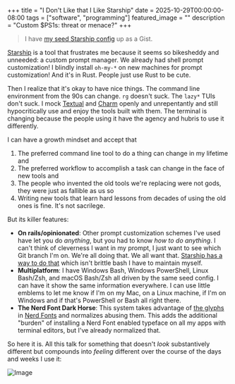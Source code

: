 +++
title = "I Don't Like that I Like Starship"
date = 2025-10-29T00:00:00-08:00
tags = ["software", "programming"]
featured_image = ""
description = "Custom $PS1s: threat or menace?"
+++

> I have [my seed Starship config](https://gist.github.com/jasonbot/26e894be371417ee20b973c0def1d366) up as a Gist.

[Starship](https://starship.rs/) is a tool that frustrates me because it seems so bikesheddy and unneeded: a custom prompt manager. We already had shell prompt customization! I blindly install `oh-my-*` on new machines for prompt customization! And it's in Rust. People just use Rust to be cute.

Then I realize that it's okay to have nice things. The command line environment from the 90s can change. `rg` doesn't suck. The `lazy*` TUIs don't suck. I mock [Textual](https://textual.textualize.io/) and [Charm](https://charm.land/) openly and unrepentantly and still hypocritically use and enjoy the tools built with them. The terminal is changing because the people using it have the agency and hubris to use it differently.

I can have a growth mindset and accept that

1. The preferred command line tool to do a thing can change in my lifetime and
1. The preferred workflow to accomplish a task can change in the face of new tools and
1. The people who invented the old tools we're replacing were not gods, they were just as fallible as us so
1. Writing new tools that learn hard lessons from decades of using the old ones is fine. It's not sacrilege.

But its killer features:

- **On rails/opinionated**: Other prompt customization schemes I've used have let you do _anything_, but you had to know _how to do anything_. I can't think of cleverness I want in my prompt, I just want to see which Git branch I'm on. We're all doing that. We all want that. [Starship has a way to do that](https://starship.rs/config/#git-branch) which isn't brittle bash I have to maintain myself.
- **Multiplatform**: I have Windows Bash, Windows PowerShell, Linux Bash/Zsh, and macOS Bash/Zsh all driven by the same seed config. I can have it show the same information everywhere. I can use little emblems to let me know if I'm on my Mac, on a Linux machine, if I'm on Windows and if that's PowerShell or Bash all right there.
- **The Nerd Font Dark Horse**: This system takes advantage of [the glyphs](https://www.nerdfonts.com/cheat-sheet) in [Nerd Fonts](https://www.nerdfonts.com/) and normalizes abusing them. This adds the additional "burden" of installing a Nerd Font enabled typeface on all my apps with terminal editors, but I've already normalized that.

So here it is. All this talk for something that doesn't _look_ substantively different but compounds into _feeling_ different over the course of the days and weeks I use it:

![Image](/images/starship/starship.png)

